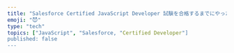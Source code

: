 ```yaml
---
title: "Salesforce Certified JavaScript Developer 試験を合格するまでにやったことまとめ"
emoji: "😈"
type: "tech"
topics: ["JavaScript", "Salesforce, "Certified Developer"]
published: false
---
```

